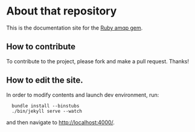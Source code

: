 # About that repository #

This is the documentation site for the [Ruby amqp gem](http://rubyamqp.info).


## How to contribute

To contribute to the project, please fork and make a pull request. Thanks!


## How to edit the site.

In order to modify contents and launch dev environment, run:

      bundle install --binstubs
      ./bin/jekyll serve --watch

and then navigate to [http://localhost:4000/](http://localhost:4000/).


